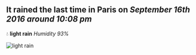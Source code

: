 ## It rained the last time in Paris on *September 16th 2016 around 10:08 pm*
💧  **light rain** *Humidity 93%*

![light rain](http://openweathermap.org/img/w/10n.png)
